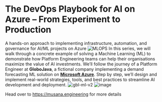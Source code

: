 # The DevOps Playbook for AI on Azure – From Experiment to Production
A hands-on approach to implementing infrastructure, automation, and governance for AI/ML projects on Azure
![MLOPS](https://github.com/user-attachments/assets/6183e4a5-211b-4b08-9dec-725d9e782f4a)
In this series, we will walk through a concrete example of solving a Machine Learning (ML) to demonstrate how Platform Engineering teams can help their organisations maximize the value of AI investments. We’ll follow the journey of a Platform Engineer at **GloboJava**, a fictional company implementing a demand forecasting ML solution on **[Microsoft Azure](https://azure.microsoft.com/)**. Step by step, we’ll design and implement real-world strategies, tools, and best practices to streamline AI development and deployment.
![gbl-ml-v2](https://github.com/user-attachments/assets/9b3095ca-e2ff-4660-9267-4f7e241b799a)
![image](https://github.com/user-attachments/assets/35de2e81-6fbf-497b-aff6-514d33b83306)

Head over to https://musana.engineering for more details
